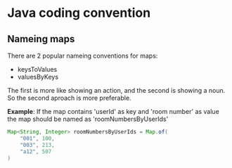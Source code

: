 # Java coding convention

## Nameing maps

There are 2 popular nameing conventions for maps:
- keysToValues
- valuesByKeys 

The first is more like showing an action, and the second is showing a noun. So the second aproach is more preferable.

**Example**: If the map contains 'userId' as key and 'room number' as value the map should be
named as 'roomNumbersByUserIds'

```java
Map<String, Integer> roomNumbersByUserIds = Map.of(
    "001", 100,
    "003", 213,
    "a12", 507 
)
```

